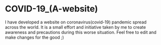 # COVID-19_(A-website)
I have developed a website on coronavirus(covid-19) pandemic spread across the world. It is a small effort and initiative taken by me to
create awareness and precautions during this worse situation.
Feel free to edit and make changes for the good ;)
